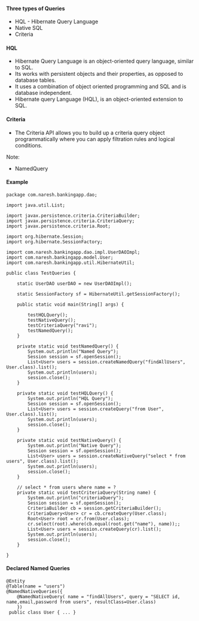 #### Three types of Queries

* HQL - Hibernate Query Language
* Native SQL
* Criteria

#### HQL
* Hibernate Query Language is an object-oriented query language, similar to SQL. 
* Its works with persistent objects and their properties, as opposed to database tables. 
* It uses a combination of object oriented programming and SQL and is database independent.
* Hibernate query Language (HQL), is an object-oriented extension to SQL.

#### Criteria
* The Criteria API allows you to build up a criteria query object programmatically where you can apply filtration rules and logical conditions.

Note:
* NamedQuery


#### Example
```
package com.naresh.bankingapp.dao;

import java.util.List;

import javax.persistence.criteria.CriteriaBuilder;
import javax.persistence.criteria.CriteriaQuery;
import javax.persistence.criteria.Root;

import org.hibernate.Session;
import org.hibernate.SessionFactory;

import com.naresh.bankingapp.dao.impl.UserDAOImpl;
import com.naresh.bankingapp.model.User;
import com.naresh.bankingapp.util.HibernateUtil;

public class TestQueries {

	static UserDAO userDAO = new UserDAOImpl();

	static SessionFactory sf = HibernateUtil.getSessionFactory();

	public static void main(String[] args) {

		testHQLQuery();
		testNativeQuery();
		testCriteriaQuery("ravi");
		testNamedQuery();
	}

	private static void testNamedQuery() {
		System.out.println("Named Query");
		Session session = sf.openSession();
		List<User> users = session.createNamedQuery("findAllUsers", User.class).list();
		System.out.println(users);
		session.close();
	}

	private static void testHQLQuery() {
		System.out.println("HQL Query");
		Session session = sf.openSession();
		List<User> users = session.createQuery("from User", User.class).list();
		System.out.println(users);
		session.close();
	}

	private static void testNativeQuery() {
		System.out.println("Native Query");
		Session session = sf.openSession();
		List<User> users = session.createNativeQuery("select * from users", User.class).list();
		System.out.println(users);
		session.close();
	}

	// select * from users where name = ?
	private static void testCriteriaQuery(String name) {
		System.out.println("criteriaQuery");
		Session session = sf.openSession();
		CriteriaBuilder cb = session.getCriteriaBuilder();
		CriteriaQuery<User> cr = cb.createQuery(User.class);
		Root<User> root = cr.from(User.class);
		cr.select(root).where(cb.equal(root.get("name"), name));;
		List<User> users = session.createQuery(cr).list();
		System.out.println(users);
		session.close();
	}

}

```

#### Declared Named Queries
```
@Entity
@Table(name = "users")
@NamedNativeQueries({
    @NamedNativeQuery( name = "findAllUsers", query = "SELECT id, name,email,password from users", resultClass=User.class)
    })
 public class User { ... }   
```


